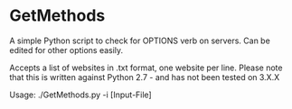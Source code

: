 # GetMethods
A simple Python script to check for OPTIONS verb on servers. Can be edited for other options easily.

Accepts a list of websites in .txt format, one website per line. Please note that this is written against Python 2.7 - and has not
been tested on 3.X.X

Usage: ./GetMethods.py -i [Input-File]
